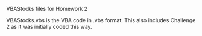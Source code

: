 VBAStocks files for Homework 2

VBAStocks.vbs is the VBA code in .vbs format. This also includes Challenge 2 as it was initially coded this way.

